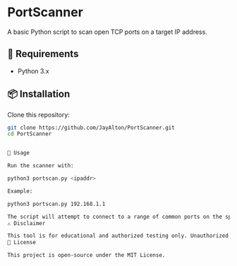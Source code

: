 # PortScanner

A basic Python script to scan open TCP ports on a target IP address.

## 🔧 Requirements

- Python 3.x

## 📦 Installation

Clone this repository:

```bash
git clone https://github.com/JayAlton/PortScanner.git
cd PortScanner


🚀 Usage

Run the scanner with:

python3 portscan.py <ipaddr>

Example:

python3 portscan.py 192.168.1.1

The script will attempt to connect to a range of common ports on the specified IP address and report which ones are open.
⚠️ Disclaimer

This tool is for educational and authorized testing only. Unauthorized port scanning is illegal and unethical.
📄 License

This project is open-source under the MIT License.
